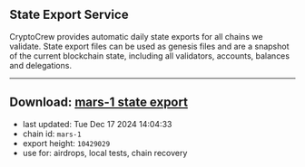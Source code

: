 ## State Export Service
CryptoCrew provides automatic daily state exports for all chains we validate. State export files can be used as genesis files and are a snapshot of the current blockchain state, including all validators, accounts, balances and delegations.

---
**Download: [mars-1 state export](https://dl-eu2.ccvalidators.com/SERVICE/mars/mars-1_export_10429029.json)**
---

- last updated: Tue Dec 17 2024 14:04:33
- chain id: `mars-1`
- export height: `10429029`
- use for: airdrops, local tests, chain recovery
